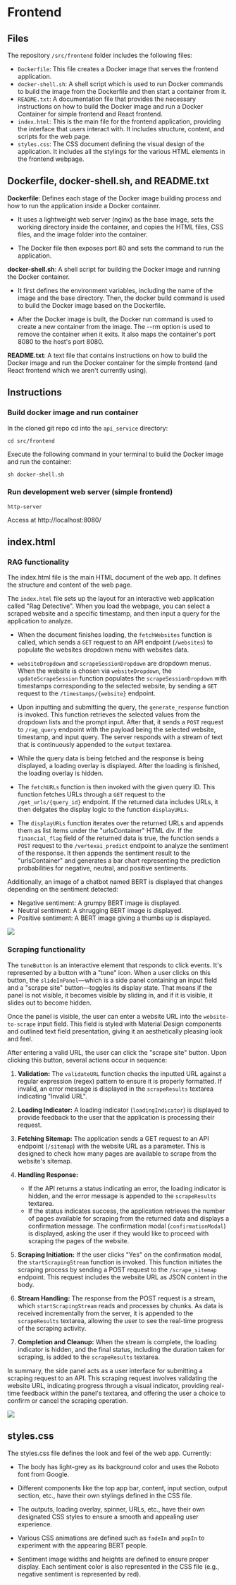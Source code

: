 # Frontend

## Files

The repository `/src/frontend` folder includes the following files:

- `Dockerfile`: This file creates a Docker image that serves the frontend application.
- `docker-shell.sh`: A shell script which is used to run Docker commands to build the image from the Dockerfile and then start a container from it.
- `README.txt`: A documentation file that provides the necessary instructions on how to build the Docker image and run a Docker Container for simple frontend and React frontend.
- `index.html`: This is the main file for the frontend application, providing the interface that users interact with. It includes structure, content, and scripts for the web page.
- `styles.css`: The CSS document defining the visual design of the application. It includes all the stylings for the various HTML elements in the frontend webpage.

## Dockerfile, docker-shell.sh, and README.txt

**Dockerfile**: Defines each stage of the Docker image building process and how to run the application inside a Docker container.

- It uses a lightweight web server (nginx) as the base image, sets the working directory inside the container, and copies the HTML files, CSS files, and the image folder into the container.

- The Docker file then exposes port 80 and sets the command to run the application.

**docker-shell.sh**: A shell script for building the Docker image and running the Docker container.

- It first defines the environment variables, including the name of the image and the base directory. Then, the docker build command is used to build the Docker image based on the Dockerfile.

- After the Docker image is built, the Docker run command is used to create a new container from the image. The --rm option is used to remove the container when it exits. It also maps the container's port 8080 to the host's port 8080.

**README.txt**: A text file that contains instructions on how to build the Docker image and run the Docker container for the simple frontend (and React frontend which we aren't currently using).

## Instructions

### Build docker image and run container

In the cloned git repo cd into the `api_service` directory:

```
cd src/frontend
```

Execute the following command in your terminal to build the Docker image and run the container:

```
sh docker-shell.sh
```

### Run development web server (simple frontend)

```
http-server
```
Access at http://localhost:8080/

## index.html

### RAG functionality

The index.html file is the main HTML document of the web app. It defines the structure and content of the web page.

The `index.html` file sets up the layout for an interactive web application called "Rag Detective". When you load the webpage, you can select a scraped website and a specific timestamp, and then input a query for the application to analyze.

- When the document finishes loading, the `fetchWebsites` function is called, which sends a `GET` request to an API endpoint (`/websites`) to populate the websites dropdown menu with websites data.

- `websiteDropdown` and `scrapeSessionDropdown` are dropdown menus. When the website is chosen via `websiteDropdown`, the `updateScrapeSession` function populates the `scrapeSessionDropdown` with timestamps corresponding to the selected website, by sending a `GET` request to the `/timestamps/{website}` endpoint.

- Upon inputting and submitting the query, the `generate_response` function is invoked. This function retrieves the selected values from the dropdown lists and the prompt input. After that, it sends a `POST` request to `/rag_query` endpoint with the payload being the selected website, timestamp, and input query. The server responds with a stream of text that is continuously appended to the `output` textarea.

- While the query data is being fetched and the response is being displayed, a loading overlay is displayed. After the loading is finished, the loading overlay is hidden.

- The `fetchURLs` function is then invoked with the given query ID. This function fetches URLs through a `GET` request to the `/get_urls/{query_id}` endpoint. If the returned data includes URLs, it then delgates the display logic to the function `displayURLs`.

- The `displayURLs` function iterates over the returned URLs and appends them as list items under the "urlsContainer" HTML div. If the `financial_flag` field of the returned data is true, the function sends a `POST` request to the `/vertexai_predict` endpoint to analyze the sentiment of the response. It then appends the sentiment result to the "urlsContainer" and generates a bar chart representing the prediction probabilities for negative, neutral, and positive sentiments.

Additionally, an image of a chatbot named BERT is displayed that changes depending on the sentiment detected:
  - Negative sentiment: A grumpy BERT image is displayed.
  - Neutral sentiment: A shrugging BERT image is displayed.
  - Positive sentiment: A BERT image giving a thumbs up is displayed.

![](../img/rag-detective-app.jpg)

### Scraping functionality

The `tuneButton` is an interactive element that responds to click events. It's represented by a button with a "tune" icon. When a user clicks on this button, the `slideInPanel`—which is a side panel containing an input field and a "scrape site" button—toggles its display state. That means if the panel is not visible, it becomes visible by sliding in, and if it is visible, it slides out to become hidden.

Once the panel is visible, the user can enter a website URL into the `website-to-scrape` input field. This field is styled with Material Design components and outlined text field presentation, giving it an aesthetically pleasing look and feel.

After entering a valid URL, the user can click the "scrape site" button. Upon clicking this button, several actions occur in sequence:

1. **Validation:** The `validateURL` function checks the inputted URL against a regular expression (regex) pattern to ensure it is properly formatted. If invalid, an error message is displayed in the `scrapeResults` textarea indicating "Invalid URL".

2. **Loading Indicator:** A loading indicator (`loadingIndicator`) is displayed to provide feedback to the user that the application is processing their request.

3. **Fetching Sitemap:** The application sends a GET request to an API endpoint (`/sitemap`) with the website URL as a parameter. This is designed to check how many pages are available to scrape from the website's sitemap.

4. **Handling Response:**
   - If the API returns a status indicating an error, the loading indicator is hidden, and the error message is appended to the `scrapeResults` textarea.
   - If the status indicates success, the application retrieves the number of pages available for scraping from the returned data and displays a confirmation message. The confirmation modal (`confirmationModal`) is displayed, asking the user if they would like to proceed with scraping the pages of the website.

5. **Scraping Initiation:** If the user clicks "Yes" on the confirmation modal, the `startScrapingStream` function is invoked. This function initiates the scraping process by sending a POST request to the `/scrape_sitemap` endpoint. This request includes the website URL as JSON content in the body.

6. **Stream Handling:** The response from the POST request is a stream, which `startScrapingStream` reads and processes by chunks. As data is received incrementally from the server, it is appended to the `scrapeResults` textarea, allowing the user to see the real-time progress of the scraping activity.

7. **Completion and Cleanup:** When the stream is complete, the loading indicator is hidden, and the final status, including the duration taken for scraping, is added to the `scrapeResults` textarea.

In summary, the side panel acts as a user interface for submitting a scraping request to an API. This scraping request involves validating the website URL, indicating progress through a visual indicator, providing real-time feedback within the panel's textarea, and offering the user a choice to confirm or cancel the scraping operation.

![](../img/rag-detective-app4.jpg)

## styles.css

The styles.css file defines the look and feel of the web app. Currently:

- The body has light-grey as its background color and uses the Roboto font from Google.

- Different components like the top app bar, content, input section, output section, etc., have their own stylings defined in the CSS file.

- The outputs, loading overlay, spinner, URLs, etc., have their own designated CSS styles to ensure a smooth and appealing user experience.

- Various CSS animations are defined such as `fadeIn` and `popIn` to experiment with the appearing BERT people.

- Sentiment image widths and heights are defined to ensure proper display. Each sentiment color is also represented in the CSS file (e.g., negative sentiment is represented by red).